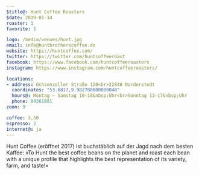 ```yaml
---
$title@: Hunt Coffee Roasters
$date: 2019-01-14
roaster: 1
favorite: 1

logo: /media/venues/hunt.jpg
email: info@huntbrotherscoffee.de
website: https://huntcoffee.com/
twitter: https://twitter.com/huntcoffeeroast
facebook: https://www.facebook.com/huntcoffeeroasters
instagram: https://www.instagram.com/huntcoffeeroasters/

locations:
- address: Ochsenzoller Straße 120<br>22848 Norderstedt
  coordinates: "53.6817,9.982780000000048"
  hours@: Montag – Samstag 10–18&nbsp;Uhr<br>Sonntag 13–17&nbsp;Uhr
  phone: 94361881
zoom: 9

coffee: 3,50
espresso: 2
internet@: ja
---
```


Hunt Coffee (eröffnet 2017) ist buchstäblich auf der Jagd nach dem besten Kaffee: »To Hunt the best coffee beans on the planet and roast each bean with a unique profile that highlights the best representation of its variety, farm, and taste!«